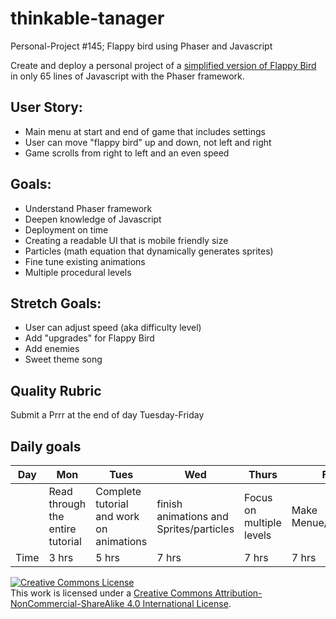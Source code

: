 # thinkable-tanager
Personal-Project #145; Flappy bird using Phaser and Javascript

Create and deploy a personal project of a [simplified version of Flappy Bird](http://www.lessmilk.com/game/flappy-bird/) in only 65 lines of Javascript with the Phaser framework. 


## User Story:
- Main menu at start and end of game that includes settings
- User can move "flappy bird" up and down, not left and right
- Game scrolls from right to left and an even speed


## Goals:
- Understand Phaser framework
- Deepen knowledge of Javascript
- Deployment on time
- Creating a readable UI that is mobile friendly size
- Particles (math equation that dynamically generates sprites)
- Fine tune existing animations
- Multiple procedural levels


## Stretch Goals:
- User can adjust speed (aka difficulty level)
- Add "upgrades" for Flappy Bird
- Add enemies
- Sweet theme song


## Quality Rubric
Submit a Prrr at the end of day Tuesday-Friday


## Daily goals
|Day| Mon | Tues | Wed | Thurs | Fri |
|------------|------------|------------|------------|------------|------------|
||Read through the entire tutorial|Complete tutorial and work on animations|finish animations and Sprites/particles|Focus on multiple levels|Make Menue/settings||
|Time|3 hrs|5 hrs|7 hrs|7 hrs|7 hrs|





<!-- LICENSE -->

<a rel="license" href="http://creativecommons.org/licenses/by-nc-sa/4.0/"><img alt="Creative Commons License" style="border-width:0" src="https://i.creativecommons.org/l/by-nc-sa/4.0/80x15.png" /></a>
<br />This work is licensed under a <a rel="license" href="http://creativecommons.org/licenses/by-nc-sa/4.0/">Creative Commons Attribution-NonCommercial-ShareAlike 4.0 International License</a>.
